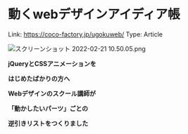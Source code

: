 # 動くwebデザインアイディア帳

Link: https://coco-factory.jp/ugokuweb/
Type: Article

![スクリーンショット 2022-02-21 10.50.05.png](%E5%8B%95%E3%81%8Fweb%E3%83%86%E3%82%99%E3%82%B5%E3%82%99%E3%82%A4%E3%83%B3%E3%82%A2%E3%82%A4%E3%83%86%E3%82%99%E3%82%A3%E3%82%A2%E5%B8%B3%202538dfbe75bc4f3eaff26a2a3d33a815/%E3%82%B9%E3%82%AF%E3%83%AA%E3%83%BC%E3%83%B3%E3%82%B7%E3%83%A7%E3%83%83%E3%83%88_2022-02-21_10.50.05.png)

**jQueryとCSSアニメーションを**

**はじめたばかりの方へ**

**Webデザインのスクール講師が**

**「動かしたいパーツ」ごとの**

**逆引きリストをつくりました**